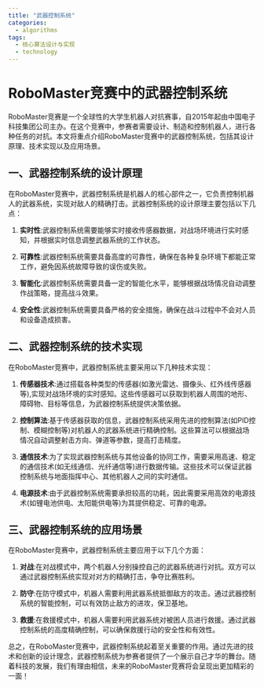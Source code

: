 ```yaml
---  
title: "武器控制系统"  
categories:  
  - algorithms  
tags: 
  - 核心算法设计与实现 
  - technology  
---  
```


# RoboMaster竞赛中的武器控制系统

RoboMaster竞赛是一个全球性的大学生机器人对抗赛事，自2015年起由中国电子科技集团公司主办。在这个竞赛中，参赛者需要设计、制造和控制机器人，进行各种任务的对抗。本文将重点介绍RoboMaster竞赛中的武器控制系统，包括其设计原理、技术实现以及应用场景。

## 一、武器控制系统的设计原理

在RoboMaster竞赛中，武器控制系统是机器人的核心部件之一，它负责控制机器人的武器系统，实现对敌人的精确打击。武器控制系统的设计原理主要包括以下几点：

1. **实时性**:武器控制系统需要能够实时接收传感器数据，对战场环境进行实时感知，并根据实时信息调整武器系统的工作状态。

2. **可靠性**:武器控制系统需要具备高度的可靠性，确保在各种复杂环境下都能正常工作，避免因系统故障导致的误伤或失败。

3. **智能化**:武器控制系统需要具备一定的智能化水平，能够根据战场情况自动调整作战策略，提高战斗效果。

4. **安全性**:武器控制系统需要具备严格的安全措施，确保在战斗过程中不会对人员和设备造成损害。

## 二、武器控制系统的技术实现

在RoboMaster竞赛中，武器控制系统主要采用以下几种技术实现：

1. **传感器技术**:通过搭载各种类型的传感器(如激光雷达、摄像头、红外线传感器等),实现对战场环境的实时感知。这些传感器可以获取到机器人周围的地形、障碍物、目标等信息，为武器控制系统提供决策依据。

2. **控制算法**:基于传感器获取的信息，武器控制系统采用先进的控制算法(如PID控制、模糊控制等)对机器人的武器系统进行精确控制。这些算法可以根据战场情况自动调整射击方向、弹道等参数，提高打击精度。

3. **通信技术**:为了实现武器控制系统与其他设备的协同工作，需要采用高速、稳定的通信技术(如无线通信、光纤通信等)进行数据传输。这些技术可以保证武器控制系统与地面指挥中心、其他机器人之间的实时通信。

4. **电源技术**:由于武器控制系统需要承担较高的功耗，因此需要采用高效的电源技术(如锂电池供电、太阳能供电等)为其提供稳定、可靠的电源。

## 三、武器控制系统的应用场景

在RoboMaster竞赛中，武器控制系统主要应用于以下几个方面：

1. **对战**:在对战模式中，两个机器人分别操控自己的武器系统进行对抗。双方可以通过武器控制系统实现对对方的精确打击，争夺比赛胜利。

2. **防守**:在防守模式中，机器人需要利用武器系统抵御敌方的攻击。通过武器控制系统的智能控制，可以有效防止敌方的进攻，保卫基地。

3. **救援**:在救援模式中，机器人需要利用武器系统对被困人员进行救援。通过武器控制系统的高度精确控制，可以确保救援行动的安全性和有效性。

总之，在RoboMaster竞赛中，武器控制系统起着至关重要的作用。通过先进的技术和创新的设计理念，武器控制系统为参赛者提供了一个展示自己才华的舞台。随着科技的发展，我们有理由相信，未来的RoboMaster竞赛将会呈现出更加精彩的一面！ 
